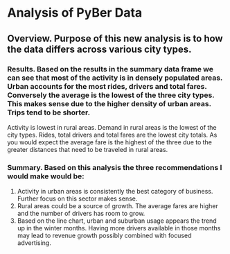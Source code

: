 # Analysis of PyBer Data

## Overview. Purpose of this new analysis is to how the data differs across various city types.

### Results. Based on the results in the summary data frame we can see that most of the activity is in densely populated areas. Urban accounts for the most rides, drivers and total fares. Conversely the average is the lowest of the three city types. This makes sense due to the higher density of urban areas. Trips tend to be shorter. 
Activity is lowest in rural areas. Demand in rural areas is the lowest of the city types. Rides, total drivers and total fares are the lowest city totals. As you would expect the average fare is the highest of the three due to the greater distances that need to be traveled in rural areas.

### Summary. Based on this analysis the three recommendations I would make would be:
1. Activity in urban areas is consistently the best category of business. Further focus on this sector makes sense.
2. Rural areas could be a source of growth. The average fares are higher and the number of drivers has room to grow. 
3. Based on the line chart, urban and suburban usage appears the trend up in the winter months. Having more drivers available in those months may lead to revenue growth possibly combined with focused advertising.

